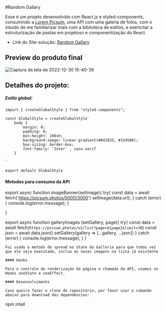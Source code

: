 #Random Gallary

Esse é um projeto desenvolvido com React.js e styled-components, consumindo a [Lorem Picsum](https://picsum.photos/), uma API com uma galeria de fotos, com o intuido de me familiarizar mais com a biblioteca de estilos, e exertcitar a estruturização de pastas em projetosn e componentização do React.

  - Link do Site-solução: [Random Gallary](https://random-gallary.vercel.app/)

## Preview do produto final

![Captura de tela de 2022-12-30 15-40-39](https://user-images.githubusercontent.com/104238483/210102510-649ea3e0-b6df-4fa2-9d4e-f85740a45a71.png)


## Detalhes do projeto: 

##### Estilo global:

```
import { createGlobalStyle } from "styled-components";

const GlobalStyle = createGlobalStyle`
    body {
        margin: 0;
        padding: 0;
        min-height: 100vh;
        background-image: linear-gradient(#041833, #154580);
        box-sizing: border-box;
        font-family: 'Inter' , sans-serif
    }

`

export default GlobalStyle
```

#### Metodos para consumo da API
export async function imageBanner(setImage){
    try{
        const data = await fetch('https://picsum.photos/5000/3000')
        setImage(data.url);
    }
    catch (error) {
        console.log(error.message);
    }
   
   
}

export async function galleryImages (setGallery, page){
    try{
        const data = await fetch(`https://picsum.photos/v2/list?page=${page}&limit=30`)
        const json = await data.json()
        setGallery(gallery => [...gallery, ...json])
    }
    catch (error) {
        console.log(error.message);
    }
}
```
Foi usado o metodo de spread no State da Galleria para que todas vez que ele seja executado, inclua as novas imagens na lista já existente

#### Hooks

Para o controle de renderização da página e chamada da API, usamos os Hooks useState e useEffect. 

#### Desenvolvimento 

Caso queira fazer o clone do repositório, por favor usar o comando abaixo para download das dependencias:
```
npm intall
```
